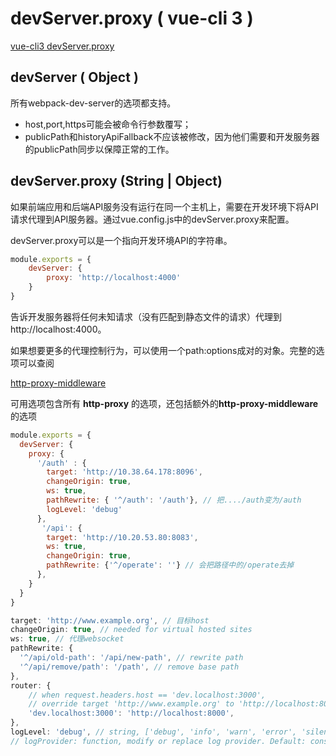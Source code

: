 # devServer.proxy ( vue-cli 3 )
[vue-cli3 devServer.proxy](https://cli.vuejs.org/zh/config/#devserver-proxy)

## devServer ( Object )
所有webpack-dev-server的选项都支持。 
- host,port,https可能会被命令行参数覆写；
- publicPath和historyApiFallback不应该被修改，因为他们需要和开发服务器的publicPath同步以保障正常的工作。

## devServer.proxy  (String | Object)
如果前端应用和后端API服务没有运行在同一个主机上，需要在开发环境下将API请求代理到API服务器。通过vue.config.js中的devServer.proxy来配置。

devServer.proxy可以是一个指向开发环境API的字符串。
```javascript
module.exports = {
    devServer: {
        proxy: 'http://localhost:4000'
    }
}
```
告诉开发服务器将任何未知请求（没有匹配到静态文件的请求）代理到http://localhost:4000。

如果想要更多的代理控制行为，可以使用一个path:options成对的对象。完整的选项可以查阅

[ http-proxy-middleware ](https://github.com/chimurai/http-proxy-middleware#proxycontext-config) 

可用选项包含所有 **http-proxy** 的选项，还包括额外的**http-proxy-middleware** 的选项

```javascript
module.exports = {
  devServer: {
    proxy: {
      '/auth' : {
        target: 'http://10.38.64.178:8096',
        changeOrigin: true,
        ws: true,
        pathRewrite: { '^/auth': '/auth'}, // 把..../auth变为/auth
        logLevel: 'debug'
      },
       '/api': {
        target: 'http://10.20.53.80:8083',
        ws: true,
        changeOrigin: true,
        pathRewrite: {'^/operate': ''} // 会把路径中的/operate去掉
      },
    }
  }
}

```
```javascript
target: 'http://www.example.org', // 目标host
changeOrigin: true, // needed for virtual hosted sites
ws: true, // 代理websocket
pathRewrite: {
  '^/api/old-path': '/api/new-path', // rewrite path
  '^/api/remove/path': '/path', // remove base path
},
router: {
    // when request.headers.host == 'dev.localhost:3000',
    // override target 'http://www.example.org' to 'http://localhost:8000'
    'dev.localhost:3000': 'http://localhost:8000',
},
logLevel: 'debug', // string, ['debug', 'info', 'warn', 'error', 'silent']. Default: 'info'
// logProvider: function, modify or replace log provider. Default: console.
```
